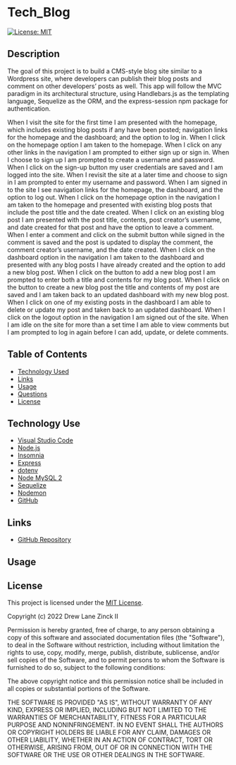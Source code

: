 # Tech_Blog

[![License: MIT](https://img.shields.io/badge/License-MIT-yellow.svg)](https://opensource.org/licenses/MIT)


## Description

The goal of this project is to build a CMS-style blog site similar to a Wordpress site, where developers can publish their blog posts and comment on other developers’ posts as well. This app will follow the MVC paradigm in its architectural structure, using Handlebars.js as the templating language, Sequelize as the ORM, and the express-session npm package for authentication.

When I visit the site for the first time I am presented with the homepage, which includes existing blog posts if any have been posted; navigation links for the homepage and the dashboard; and the option to log in. When I click on the homepage option I am taken to the homepage. When I click on any other links in the navigation I am prompted to either sign up or sign in. When I choose to sign up I am prompted to create a username and password. When I click on the sign-up button my user credentials are saved and I am logged into the site. When I revisit the site at a later time and choose to sign in I am prompted to enter my username and password. When I am signed in to the site I see navigation links for the homepage, the dashboard, and the option to log out. When I click on the homepage option in the navigation I am taken to the homepage and presented with existing blog posts that include the post title and the date created. When I click on an existing blog post I am presented with the post title, contents, post creator’s username, and date created for that post and have the option to leave a comment. When I enter a comment and click on the submit button while signed in the comment is saved and the post is updated to display the comment, the comment creator’s username, and the date created. When I click on the dashboard option in the navigation I am taken to the dashboard and presented with any blog posts I have already created and the option to add a new blog post. When I click on the button to add a new blog post I am prompted to enter both a title and contents for my blog post. When I click on the button to create a new blog post the title and contents of my post are saved and I am taken back to an updated dashboard with my new blog post. When I click on one of my existing posts in the dashboard I am able to delete or update my post and taken back to an updated dashboard. When I click on the logout option in the navigation I am signed out of the site. When I am idle on the site for more than a set time I am able to view comments but I am prompted to log in again before I can add, update, or delete comments.


## Table of Contents

- [Technology Used](#technology-used)
- [Links](#links)
- [Usage](#usage)
- [Questions](#questions)
- [License](#license)


## Technology Use

- [Visual Studio Code](https://code.visualstudio.com/)
- [Node.js](https://nodejs.org/en/)
- [Insomnia](https://docs.insomnia.rest/)
- [Express](https://www.npmjs.com/package/express)
- [dotenv](https://www.npmjs.com/package/dotenv)
- [Node MySQL 2](https://www.npmjs.com/package/mysql2)
- [Sequelize](https://sequelize.org/)
- [Nodemon](https://www.npmjs.com/package/nodemon)
- [GitHub](https://www.github.com)


## Links

- [GitHub Repository](https://github.com/dlzinck/Tech_Blog)


## Usage


## License

This project is licensed under the [MIT License](https://choosealicense.com/licenses/mit).

Copyright (c) 2022 Drew Lane Zinck II

Permission is hereby granted, free of charge, to any person obtaining a copy of this software and associated documentation files (the "Software"), to deal in the Software without restriction, including without limitation the rights to use, copy, modify, merge, publish, distribute, sublicense, and/or sell copies of the Software, and to permit persons to whom the Software is furnished to do so, subject to the following conditions:

The above copyright notice and this permission notice shall be included in all copies or substantial portions of the Software.

THE SOFTWARE IS PROVIDED "AS IS", WITHOUT WARRANTY OF ANY KIND, EXPRESS OR IMPLIED, INCLUDING BUT NOT LIMITED TO THE WARRANTIES OF MERCHANTABILITY, FITNESS FOR A PARTICULAR PURPOSE AND NONINFRINGEMENT. IN NO EVENT SHALL THE AUTHORS OR COPYRIGHT HOLDERS BE LIABLE FOR ANY CLAIM, DAMAGES OR OTHER LIABILITY, WHETHER IN AN ACTION OF CONTRACT, TORT OR OTHERWISE, ARISING FROM, OUT OF OR IN CONNECTION WITH THE SOFTWARE OR THE USE OR OTHER DEALINGS IN THE
SOFTWARE.